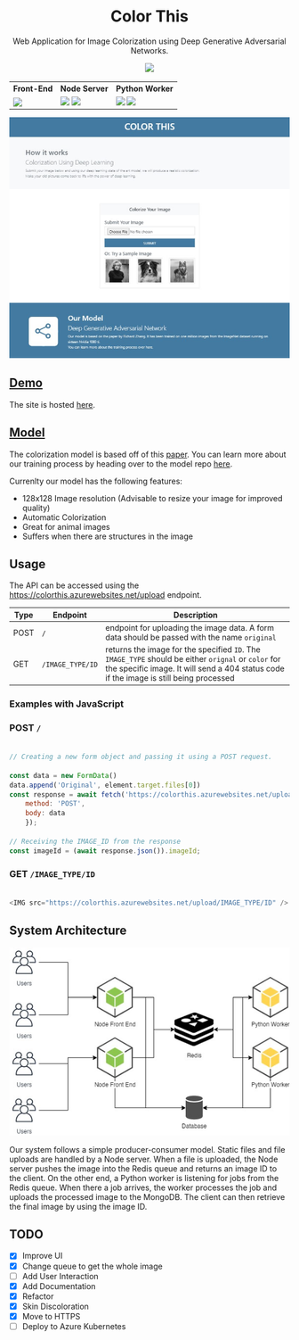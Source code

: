<p align="center">
	<h1 align="center">
		Color This
	</h1>
	<p align="center">
		Web Application for Image Colorization using Deep Generative Adversarial Networks.
	</p>
	<p align="center">
	</p>
	<p align="center">
	<a href="https://github.com/asimsedhain/Color-This/graphs/commit-activity">
			<img src="https://img.shields.io/badge/Maintained%3F-yes-green.svg" />
		</a>
	<div align="center">
	<table>
		<tr>
			<th>Front-End</th>
			<th>Node Server</th>
			<th>Python Worker</th>
		</tr>
		<tr>
			<td>
			<a href="https://colorthis.netlify.app/">
                <img align="center" src="https://api.netlify.com/api/v1/badges/88ea1855-a15e-48ea-9bf5-1fa50ffa4608/deploy-status" />
        	</a>
			</td>
			<td>
				<img src="https://github.com/asimsedhain/Color-This_Node/workflows/CI/badge.svg">
				<img src="https://github.com/asimsedhain/Color-This_Node/workflows/CD/badge.svg">
			</td>
			<td>
				<img src="https://github.com/asimsedhain/Color-This_PythonWorker/workflows/CI/badge.svg">
				<img src="https://github.com/asimsedhain/Color-This_PythonWorker/workflows/CD/badge.svg">
			</td>
		</tr>
	</table>
	</div>
	</p>
	<p align="center">
	<kbd>
		<img src="https://github.com/asimsedhain/Color-This/raw/master/screen_shot.jpg" />
	</kbd>
	</p>
</p>




## [Demo](https://colorthis.netlify.app/)

The site is hosted [here](https://colorthis.netlify.app/).

## [Model](https://github.com/asimsedhain/Image-Colorization-GAN)

The colorization model is based off of this [paper](https://richzhang.github.io/ideepcolor/).
You can learn more about our training process by heading over to the model repo [here](https://github.com/asimsedhain/Image-Colorization-GAN).

Currenlty our model has the following features:
* 128x128 Image resolution (Advisable to resize your image for improved quality)
* Automatic Colorization
* Great for animal images
* Suffers when there are structures in the image

## Usage

The API can be accessed using the https://colorthis.azurewebsites.net/upload endpoint.

|Type | Endpoint | Description |
|---|---|---|
| POST | `/` | endpoint for uploading the image data. A form data should be passed with the name `original` |
| GET | `/IMAGE_TYPE/ID` | returns the image for the specified `ID`. The `IMAGE_TYPE` should be either `orignal` or `color` for the specific image. It will send a 404 status code if the image is still being processed|

### Examples with JavaScript

### POST `/`
```javascript

// Creating a new form object and passing it using a POST request.

const data = new FormData()
data.append('Original', element.target.files[0])
const response = await fetch('https://colorthis.azurewebsites.net/upload', {
	method: 'POST',
	body: data
	});

// Receiving the IMAGE_ID from the response
const imageId = (await response.json()).imageId;			

```

### GET `/IMAGE_TYPE/ID`
```javascript

<IMG src="https://colorthis.azurewebsites.net/upload/IMAGE_TYPE/ID" />

```

## System Architecture
![system_architecture.jpg](https://github.com/asimsedhain/Color-This/raw/master/system_architecture.jpg)

Our system follows a simple producer-consumer model. Static files and file uploads are handled by a Node server. When a file is uploaded, the Node server pushes the image into the Redis queue and returns an image ID to the client. On the other end, a Python worker is listening for jobs from the Redis queue. When there a job arrives, the worker processes the job and uploads the processed image to the MongoDB. The client can then retrieve the final image by using the image ID. 

## TODO
- [x] Improve UI
- [x] Change queue to get the whole image
- [ ] Add User Interaction
- [x] Add Documentation
- [x] Refactor
- [x] Skin Discoloration
- [x] Move to HTTPS
- [ ] Deploy to Azure Kubernetes
